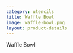 ```yaml
---
category: utencils
title: Waffle Bowl
image: waffle-bowl.png
layout: product-details
---
```


Waffle Bowl